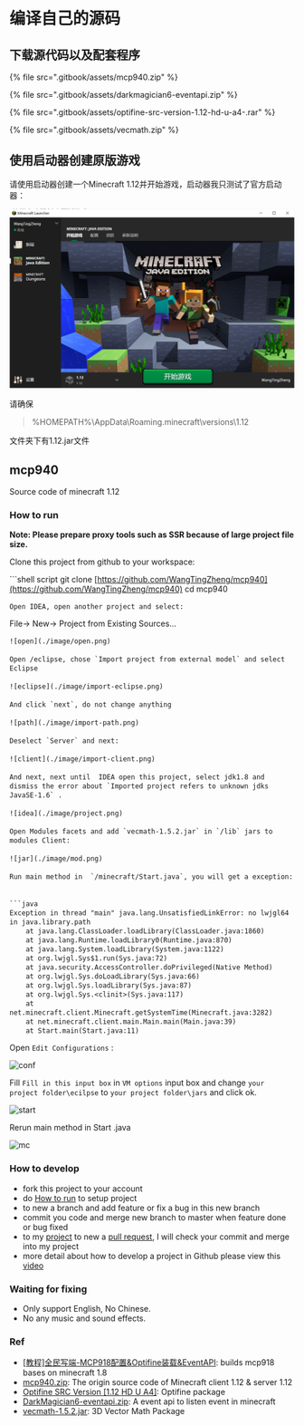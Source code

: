 # 编译自己的源码

## 下载源代码以及配套程序

{% file src=".gitbook/assets/mcp940.zip" %}

{% file src=".gitbook/assets/darkmagician6-eventapi.zip" %}

{% file src=".gitbook/assets/optifine-src-version-1.12-hd-u-a4-.rar" %}

{% file src=".gitbook/assets/vecmath.zip" %}

## 使用启动器创建原版游戏

请使用启动器创建一个Minecraft 1.12并开始游戏，启动器我只测试了官方启动器：

![Minecraft&#x5B98;&#x65B9;&#x542F;&#x52A8;&#x5668;](.gitbook/assets/minecraft-lan.png)

请确保

> %HOMEPATH%\AppData\Roaming\.minecraft\versions\1.12

文件夹下有1.12.jar文件

## mcp940

Source code of minecraft 1.12

### How to run

**Note: Please prepare proxy tools such as SSR because of large project file size.**

Clone this project from github to your workspace:

\`\`\`shell script git clone [https://github.com/WangTingZheng/mcp940](https://github.com/WangTingZheng/mcp940) cd mcp940

```text
Open IDEA, open another project and select:
```

File-&gt; New-&gt; Project from Existing Sources...

```text
![open](./image/open.png)

Open /eclipse, chose `Import project from external model` and select Eclipse

![eclipse](./image/import-eclipse.png)

And click `next`, do not change anything

![path](./image/import-path.png)

Deselect `Server` and next:

![client](./image/import-client.png)

And next, next until  IDEA open this project, select jdk1.8 and dismiss the error about `Imported project refers to unknown jdks JavaSE-1.6` .

![idea](./image/project.png)

Open Modules facets and add `vecmath-1.5.2.jar` in `/lib` jars to modules Client:

![jar](./image/mod.png)

Run main method in  `/minecraft/Start.java`, you will get a exception:


```java
Exception in thread "main" java.lang.UnsatisfiedLinkError: no lwjgl64 in java.library.path
    at java.lang.ClassLoader.loadLibrary(ClassLoader.java:1860)
    at java.lang.Runtime.loadLibrary0(Runtime.java:870)
    at java.lang.System.loadLibrary(System.java:1122)
    at org.lwjgl.Sys$1.run(Sys.java:72)
    at java.security.AccessController.doPrivileged(Native Method)
    at org.lwjgl.Sys.doLoadLibrary(Sys.java:66)
    at org.lwjgl.Sys.loadLibrary(Sys.java:87)
    at org.lwjgl.Sys.<clinit>(Sys.java:117)
    at net.minecraft.client.Minecraft.getSystemTime(Minecraft.java:3282)
    at net.minecraft.client.main.Main.main(Main.java:39)
    at Start.main(Start.java:11)
```

Open `Edit Configurations` :

![conf](./image/conf.png)

Fill `Fill in this input box` in `VM options` input box and change `your project folder\ecilpse` to `your project folder\jars` and click ok.

![start](./image/start.png)

Rerun main method in Start .java

![mc](./image/minecraft.png)

### How to develop

* fork this project to your account
* do [How to run](https://github.com/WangTingZheng/mcp940/#How-to-run) to setup project
* to new a branch and add feature or fix a bug in this new branch
* commit you code and merge new branch to master when feature done or bug fixed
* to my [project](https://github.com/WangTingZheng/mcp940) to new a [pull request](https://github.com/WangTingZheng/mcp940/pulls), I will check your commit and merge into my project
* more detail about how to develop a project in Github please view this [video](https://www.bilibili.com/video/BV1Ff4y1R7cN?p=2)

### Waiting for fixing

* Only support English, No Chinese.
* No any music and sound effects.

### Ref

* [\[教程\]全民写端-MCP918配置&Optifine装载&EventAPI](https://www.bilibili.com/video/BV1W741127EZ): builds mcp918 bases on minecraft 1.8
* [mcp940.zip](http://www.modcoderpack.com/): The origin source code of Minecraft client 1.12 & server 1.12
* [Optifine SRC Version \[1.12 HD U A4\]](https://optifinesource.co.uk/downloads/1-12.html): Optifine package
* [DarkMagician6-eventapi.zip](https://bitbucket.org/DarkMagician6/eventapi/downloads/): A event api to listen event in minecraft
* [vecmath-1.5.2.jar](https://mvnrepository.com/artifact/javax.vecmath/vecmath/1.5.2): 3D Vector Math Package

